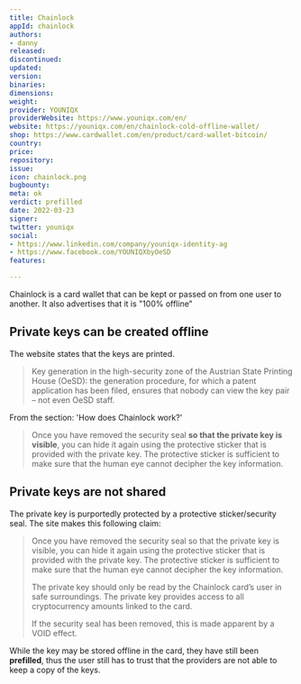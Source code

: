```yaml
---
title: Chainlock
appId: chainlock
authors:
- danny
released: 
discontinued: 
updated: 
version: 
binaries: 
dimensions: 
weight: 
provider: YOUNIQX
providerWebsite: https://www.youniqx.com/en/
website: https://youniqx.com/en/chainlock-cold-offline-wallet/
shop: https://www.cardwallet.com/en/product/card-wallet-bitcoin/
country: 
price: 
repository: 
issue: 
icon: chainlock.png
bugbounty: 
meta: ok
verdict: prefilled
date: 2022-03-23
signer: 
twitter: youniqx
social:
- https://www.linkedin.com/company/youniqx-identity-ag
- https://www.facebook.com/YOUNIQXbyOeSD
features: 

---
```


Chainlock is a card wallet that can be kept or passed on from one user to another. It also advertises that it is "100% offline"

## Private keys can be created offline 

The website states that the keys are printed.

> Key generation in the high-security zone of the Austrian State Printing House (OeSD): the generation procedure, for which a patent application has been filed, ensures that nobody can view the key pair – not even OeSD staff.

From the section: 'How does Chainlock work?'

> Once you have removed the security seal **so that the private key is visible**, you can hide it again using the protective sticker that is provided with the private key. The protective sticker is sufficient to make sure that the human eye cannot decipher the key information.

## Private keys are not shared 

The private key is purportedly protected by a protective sticker/security seal. The site makes this following claim:

> Once you have removed the security seal so that the private key is visible, you can hide it again using the protective sticker that is provided with the private key. The protective sticker is sufficient to make sure that the human eye cannot decipher the key information.
>
> The private key should only be read by the Chainlock card’s user in safe surroundings. The private key provides access to all cryptocurrency amounts linked to the card.
>
> If the security seal has been removed, this is made apparent by a VOID effect.

While the key may be stored offline in the card, they have still been **prefilled**, thus the user still has to trust that the providers are not able to keep a copy of the keys. 
